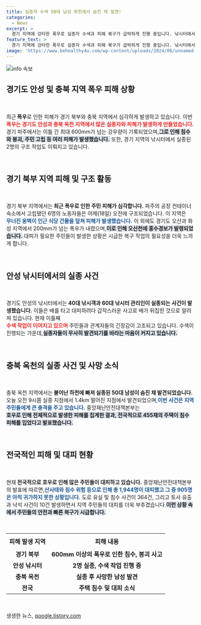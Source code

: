 ```yaml
---
title: 실종자 수색 50대 남성 하천에서 숨진 채 발견!
categories:
  - News
excerpt: >
  경기 지역에 강타한 폭우로 실종자 수색과 피해 복구가 급박하게 진행 중입니다. 낚시터에서 두 명이 실종되고, 충북에서 50대가 숨진 채 발견되는 등 피해가 심각합니다. 이재민과 대피 상황도 이어지고 있어 전국적으로 관심이 집중되고 있습니다.
feature_text: >
  경기 지역에 강타한 폭우로 실종자 수색과 피해 복구가 급박하게 진행 중입니다. 낚시터에서 두 명이 실종되고, 충북에서 50대가 숨진 채 발견되는 등 피해가 심각합니다. 이재민과 대피 상황도 이어지고 있어 전국적으로 관심이 집중되고 있습니다.
image: 'https://www.behealthy4u.com/wp-content/uploads/2024/06/unnamed-file.png'
---
```


<p><img src="https://www.behealthy4u.com/wp-content/uploads/2024/06/unnamed-file.png" alt="info 속보" /></p>

<h2 data-ke-size="size26">경기도 안성 및 충북 지역 폭우 피해 상황</h2>

<p data-ke-size="size16">&nbsp;</p>

<p data-ke-size="size16">최근<strong> 폭우</strong>로 인한 피해가 경기 북부와 충북 지역에서 심각하게 발생하고 있습니다. 이번<br><b><span style="color: #ee2323;">폭우는 경기도 안성과 충북 옥천 지역에서 많은 실종자와 피해가 발생하게 만들었습니다.</span></b> 경기 파주에서는 이틀 간 최대 600mm가 넘는 강우량이 기록되었으며,<b><span style="background-color: #21538527;">그로 인해 침수와 붕괴, 주민 고립 등 여러 피해가 발생했습니다.</span></b> 또한, 경기 지역의 낚시터에서 실종된 2명의 구조 작업도 이뤄지고 있습니다.</p>

<p data-ke-size="size16">&nbsp;</p>

<h2 data-ke-size="size26">경기 북부 지역 피해 및 구조 활동</h2>

<p data-ke-size="size16">&nbsp;</p>

<p data-ke-size="size16">경기 북부 지역에서는<strong> 최근 폭우로 인한 주민 피해가 심각합니다.</strong> 파주의 공장 컨테이너 숙소에서 고립됐던 6명의 노동자들은 어제(18일) 오전에 구조되었습니다. 이 지역은<br><b><span style="color: #1a5490;">무너진 옹벽이 인근 식당 건물을 덮쳐 피해가 발생했습니다.</span></b> 이 외에도 경기도 오산과 화성 지역에서 200mm가 넘는 폭우가 내렸으며,<b><span style="background-color: #21538527;">이로 인해 오산천에 홍수경보가 발령되었습니다.</span></b> 대피가 필요한 주민들이 발생한 상황은 시급한 복구 작업의 필요성을 더욱 느끼게 합니다.</p>

<p data-ke-size="size16">&nbsp;</p>

<h2 data-ke-size="size26">안성 낚시터에서의 실종 사건</h2>

<p data-ke-size="size16">&nbsp;</p>

<p data-ke-size="size16">경기도 안성의 낚시터에서는<strong> 40대 낚시객과 60대 낚시터 관리인이 실종되는 사건이 발생했습니다.</strong> 이들은 배를 타고 대피하려다 갑작스러운 사고로 배가 뒤집힌 것으로 알려져 있습니다. 현재 이틀째<br><b><span style="color: #ee2323;">수색 작업이 이어지고 있으며</span></b> 주민들과 관계자들의 긴장감이 고조되고 있습니다. 수색이 진행되는 가운데,<b><span style="background-color: #21538527;">실종자들이 무사히 발견되기를 바라는 마음이 커지고 있습니다.</span></b></p>

<p data-ke-size="size16">&nbsp;</p>

<h2 data-ke-size="size26">충북 옥천의 실종 사건 및 사망 소식</h2>

<p data-ke-size="size16">&nbsp;</p>

<p data-ke-size="size16">충북 옥천 지역에서는<strong> 불어난 하천에 빠져 실종된 50대 남성이 숨진 채 발견되었습니다.</strong> 오늘 오전 9시쯤 실종 지점에서 1.4km 떨어진 지점에서 발견되었으며,<b><span style="color: #1a5490;">이번 사건은 지역 주민들에게 큰 충격을 주고 있습니다.</span></b> 중앙재난안전대책본부는<br><b><span style="background-color: #21538527;">호우로 인해 전체적으로 발생한 피해를 집계한 결과, 전국적으로 455채의 주택이 침수 피해를 입었다고 발표했습니다.</span></b></p>

<p data-ke-size="size16">&nbsp;</p>

<h2 data-ke-size="size26">전국적인 피해 및 대피 현황</h2>

<p data-ke-size="size16">&nbsp;</p>

<p data-ke-size="size16">현재<strong> 전국적으로 호우로 인해 많은 주민들이 대피하고 있습니다.</strong> 중앙재난안전대책본부의 발표에 따르면,<b><span style="color: #1a5490;">산사태와 침수 위험 등으로 인해 총 1,944명이 대피했고 그 중 905명은 아직 귀가하지 못한 상황입니다.</span></b> 도로 유실 및 침수 사건이 364건, 그리고 토사 유출과 낙석 사건이 10건 발생하면서 지역 주민들의 대피를 더욱 부추겼습니다.<b><span style="background-color: #21538527;">이런 상황 속에서 주민들의 안전과 빠른 복구가 시급합니다.</span></b></p>

<p data-ke-size="size16">&nbsp;</p>

<table style="width: 100%;">
    <tr>
        <th style="text-align: center; height: 41px;"><strong>피해 발생 지역</strong></th>
        <th style="text-align: center; height: 41px;"><strong>피해 내용</strong></th>
    </tr>
    <tr>
        <td style="text-align: center; height: 17px;"><b>경기 북부</b></td>
        <td style="text-align: center; height: 17px;"><b>600mm 이상의 폭우로 인한 침수, 붕괴 사고</b></td>
    </tr>
    <tr>
        <td style="text-align: center; height: 17px;"><b>안성 낚시터</b></td>
        <td style="text-align: center; height: 17px;"><b>2명 실종, 수색 작업 진행 중</b></td>
    </tr>
    <tr>
        <td style="text-align: center; height: 17px;"><b>충북 옥천</b></td>
        <td style="text-align: center; height: 17px;"><b>실종 후 사망한 남성 발견</b></td>
    </tr>
    <tr>
        <td style="text-align: center; height: 17px;"><b>전국</b></td>
        <td style="text-align: center; height: 17px;"><b>주택 침수 및 대피 소식</b></td>
    </tr>
</table>

<p data-ke-size="size16">&nbsp;</p>
생생한 뉴스, <a href="https://qoogle.tistory.com" rel="dofollow">qoogle.tistory.com</a>


